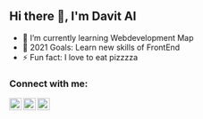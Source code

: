 
## Hi there 👋, I'm Davit AI

- 🌱 I’m currently learning Webdevelopment Map
- 🥅 2021 Goals: Learn new skills of FrontEnd
- ⚡ Fun fact: I love to eat pizzzza



### Connect with me:

[<img align="left" alt="codeSTACKr | Twitter" width="22px" src="https://cdn.jsdelivr.net/npm/simple-icons@v3/icons/twitter.svg" />][twitter]
[<img align="left" alt="codeSTACKr | LinkedIn" width="22px" src="https://cdn.jsdelivr.net/npm/simple-icons@v3/icons/linkedin.svg" />][linkedin]
[<img align="left" alt="codeSTACKr | Instagram" width="22px" src="https://cdn.jsdelivr.net/npm/simple-icons@v3/icons/instagram.svg" />][instagram]
<br />

[twitter]: https://twitter.com/davit_pyrmd
[facebook]: https://facebook.com/davitkhanal
[linkedin]: https://linkedin.com/#
[instagram]:https://www.instagram.com/_davitkhanal.ai/



